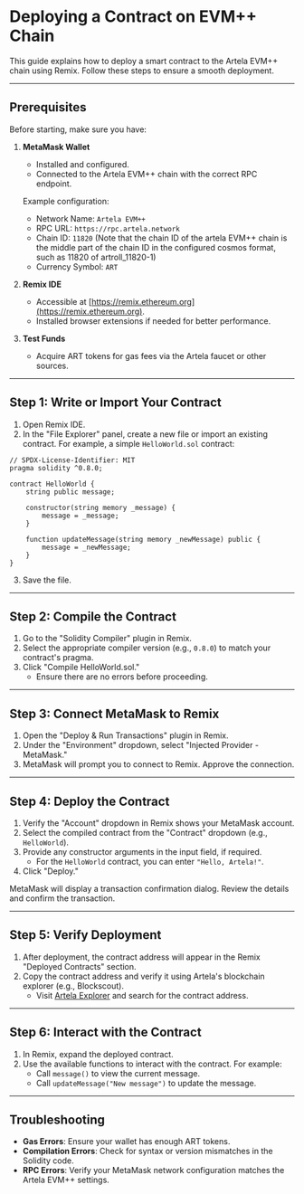 # Deploying a Contract on EVM++ Chain

This guide explains how to deploy a smart contract to the Artela EVM++ chain using Remix. Follow these steps to ensure a smooth deployment.

---

## Prerequisites

Before starting, make sure you have:

1. **MetaMask Wallet**
   - Installed and configured.
   - Connected to the Artela EVM++ chain with the correct RPC endpoint.

   Example configuration:
   - Network Name: `Artela EVM++`
   - RPC URL: `https://rpc.artela.network`
   - Chain ID: `11820` (Note that the chain ID of the artela EVM++ chain is the middle part of the chain ID in the configured cosmos format, such as 11820 of artroll_11820-1)
   - Currency Symbol: `ART`

2. **Remix IDE**
   - Accessible at [https://remix.ethereum.org](https://remix.ethereum.org).
   - Installed browser extensions if needed for better performance.

3. **Test Funds**
   - Acquire ART tokens for gas fees via the Artela faucet or other sources.

---

## Step 1: Write or Import Your Contract

1. Open Remix IDE.
2. In the "File Explorer" panel, create a new file or import an existing contract. For example, a simple `HelloWorld.sol` contract:

```solidity
// SPDX-License-Identifier: MIT
pragma solidity ^0.8.0;

contract HelloWorld {
    string public message;

    constructor(string memory _message) {
        message = _message;
    }

    function updateMessage(string memory _newMessage) public {
        message = _newMessage;
    }
}
```

3. Save the file.

---

## Step 2: Compile the Contract

1. Go to the "Solidity Compiler" plugin in Remix.
2. Select the appropriate compiler version (e.g., `0.8.0`) to match your contract's pragma.
3. Click "Compile HelloWorld.sol."
   - Ensure there are no errors before proceeding.

---

## Step 3: Connect MetaMask to Remix

1. Open the "Deploy & Run Transactions" plugin in Remix.
2. Under the "Environment" dropdown, select "Injected Provider - MetaMask."
3. MetaMask will prompt you to connect to Remix. Approve the connection.

---

## Step 4: Deploy the Contract

1. Verify the "Account" dropdown in Remix shows your MetaMask account.
2. Select the compiled contract from the "Contract" dropdown (e.g., `HelloWorld`).
3. Provide any constructor arguments in the input field, if required.
   - For the `HelloWorld` contract, you can enter `"Hello, Artela!"`.
4. Click "Deploy."

MetaMask will display a transaction confirmation dialog. Review the details and confirm the transaction.

---

## Step 5: Verify Deployment

1. After deployment, the contract address will appear in the Remix "Deployed Contracts" section.
2. Copy the contract address and verify it using Artela's blockchain explorer (e.g., Blockscout).
   - Visit [Artela Explorer](https://explorer.artela.network) and search for the contract address.

---

## Step 6: Interact with the Contract

1. In Remix, expand the deployed contract.
2. Use the available functions to interact with the contract. For example:
   - Call `message()` to view the current message.
   - Call `updateMessage("New message")` to update the message.

---

## Troubleshooting

- **Gas Errors**: Ensure your wallet has enough ART tokens.
- **Compilation Errors**: Check for syntax or version mismatches in the Solidity code.
- **RPC Errors**: Verify your MetaMask network configuration matches the Artela EVM++ settings.
